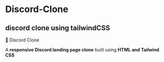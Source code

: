 # Discord-Clone
discord clone using tailwindCSS
---
💬 Discord Clone

A **responsive Discord landing page clone** built using **HTML and Tailwind CSS**